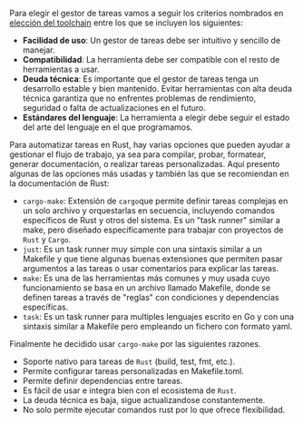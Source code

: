Para elegir el gestor de tareas vamos a seguir los criterios nombrados en [elección del toolchain](https://github.com/MarioRgzLpz/ArbitrageBets/issues/13) entre los que se incluyen los siguientes:

- **Facilidad de uso**: Un gestor de tareas debe ser intuitivo y sencillo de manejar.
- **Compatibilidad**: La herramienta debe ser compatible con el resto de herramientas a usar.
- **Deuda técnica**: Es importante que el gestor de tareas tenga un desarrollo estable y bien mantenido. Evitar herramientas con alta deuda técnica garantiza que no enfrentes problemas de rendimiento, seguridad o falta de actualizaciones en el futuro.
- **Estándares del lenguaje**: La herramienta a elegir debe seguir el estado del arte del lenguaje en el que programamos.

Para automatizar tareas en Rust, hay varias opciones que pueden ayudar a gestionar el flujo de trabajo, ya sea para compilar, probar, formatear, generar documentación, o realizar tareas personalizadas. Aquí presento algunas de las opciones más usadas y también las que se recomiendan en la documentación de Rust:

- `cargo-make`: Extensión de `cargo`que permite definir tareas complejas en un solo archivo y orquestarlas en secuencia, incluyendo comandos específicos de Rust y otros del sistema. Es un "task runner" similar a make, pero diseñado específicamente para trabajar con proyectos de `Rust` y `Cargo`.
- `just`: Es un task runner muy simple con una sintaxis similar a un Makefile y que tiene algunas buenas extensiones que permiten pasar argumentos a las tareas o usar comentarios para explicar las tareas.
- `make`: Es una de las herramientas más comunes y muy usada cuyo funcionamiento se basa en un archivo llamado Makefile, donde se definen tareas a través de "reglas" con condiciones y dependencias específicas.
- `task`: Es un task runner para multiples lenguajes escrito en Go y con una sintaxis similar a Makefile pero empleando un fichero con formato yaml.

Finalmente he decidido usar `cargo-make` por las siguientes razones.

- Soporte nativo para tareas de `Rust` (build, test, fmt, etc.).
- Permite configurar tareas personalizadas en Makefile.toml.
- Permite definir dependencias entre tareas.
- Es fácil de usar e integra bien con el ecosistema de `Rust`.
- La deuda técnica es baja, sigue actualizandose constantemente.
- No solo permite ejecutar comandos rust por lo que ofrece flexibilidad.